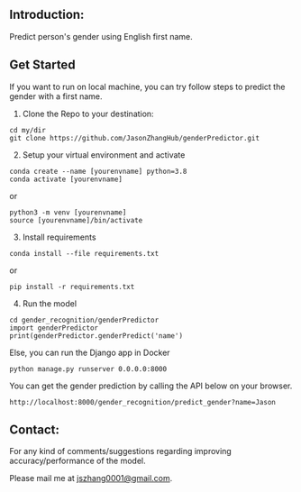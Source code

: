 ## Introduction:

Predict person's gender using English first name.


## Get Started

If you want to run on local machine, you can try follow steps to predict the gender with a first name.

1. Clone the Repo to your destination: 

```
cd my/dir
git clone https://github.com/JasonZhangHub/genderPredictor.git
```

2. Setup your virtual environment and activate
```
conda create --name [yourenvname] python=3.8
conda activate [yourenvname] 
```
or 
```
python3 -m venv [yourenvname]
source [yourenvname]/bin/activate
```

3. Install requirements

```
conda install --file requirements.txt
```
or 
```
pip install -r requirements.txt
```

4. Run the model

```
cd gender_recognition/genderPredictor
import genderPredictor
print(genderPredictor.genderPredict('name')
```

Else, you can run the Django app in Docker

```
python manage.py runserver 0.0.0.0:8000
```

You can get the gender prediction by calling the API below on your browser.

```
http://localhost:8000/gender_recognition/predict_gender?name=Jason
```

## Contact:
For any kind of comments/suggestions regarding improving accuracy/performance of the model. 

Please mail me at jszhang0001@gmail.com.